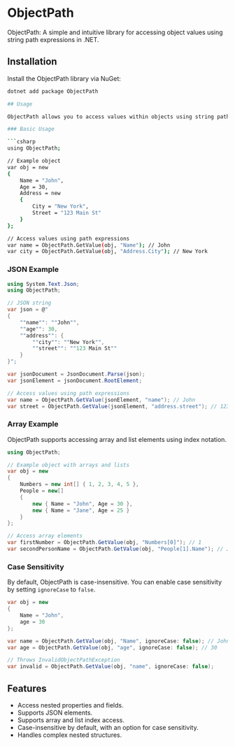 # ObjectPath

ObjectPath: A simple and intuitive library for accessing object values using string path expressions in .NET.

## Installation

Install the ObjectPath library via NuGet:

```bash
dotnet add package ObjectPath

## Usage

ObjectPath allows you to access values within objects using string path expressions.

### Basic Usage

```csharp
using ObjectPath;

// Example object
var obj = new 
{
    Name = "John",
    Age = 30,
    Address = new 
    {
        City = "New York",
        Street = "123 Main St"
    }
};

// Access values using path expressions
var name = ObjectPath.GetValue(obj, "Name"); // John
var city = ObjectPath.GetValue(obj, "Address.City"); // New York
```

### JSON Example

```csharp
using System.Text.Json;
using ObjectPath;

// JSON string
var json = @"
{
    ""name"": ""John"",
    ""age"": 30,
    ""address"": {
        ""city"": ""New York"",
        ""street"": ""123 Main St""
    }
}";

var jsonDocument = JsonDocument.Parse(json);
var jsonElement = jsonDocument.RootElement;

// Access values using path expressions
var name = ObjectPath.GetValue(jsonElement, "name"); // John
var street = ObjectPath.GetValue(jsonElement, "address.street"); // 123 Main St
```

### Array Example

ObjectPath supports accessing array and list elements using index notation.

```csharp
using ObjectPath;

// Example object with arrays and lists
var obj = new 
{
    Numbers = new int[] { 1, 2, 3, 4, 5 },
    People = new[]
    {
        new { Name = "John", Age = 30 },
        new { Name = "Jane", Age = 25 }
    }
};

// Access array elements
var firstNumber = ObjectPath.GetValue(obj, "Numbers[0]"); // 1
var secondPersonName = ObjectPath.GetValue(obj, "People[1].Name"); // Jane
```

### Case Sensitivity

By default, ObjectPath is case-insensitive. You can enable case sensitivity by setting `ignoreCase` to `false`.

```csharp
var obj = new 
{
    Name = "John",
    age = 30
};

var name = ObjectPath.GetValue(obj, "Name", ignoreCase: false); // John
var age = ObjectPath.GetValue(obj, "age", ignoreCase: false); // 30

// Throws InvalidObjectPathException
var invalid = ObjectPath.GetValue(obj, "name", ignoreCase: false);
```

## Features

- Access nested properties and fields.
- Supports JSON elements.
- Supports array and list index access.
- Case-insensitive by default, with an option for case sensitivity.
- Handles complex nested structures.
